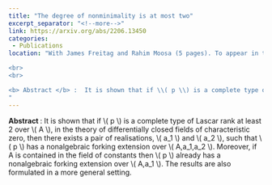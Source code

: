 ```yaml
---
title: "The degree of nonminimality is at most two"
excerpt_separator: "<!--more-->"
link: https://arxiv.org/abs/2206.13450
categories:
 - Publications
location: "With James Freitag and Rahim Moosa (5 pages). To appear in the Journal of Mathematical Logic, 2022. 

<br>
<br>

<b> Abstract </b> :  It is shown that if \\( p \\) is a complete type of Lascar rank at least 2 over \\( A \\), in the theory of differentially closed fields of characteristic zero, then there exists a pair of realisations, \\( a_1 \\) and \\( a_2 \\), such that \\( p \\) has a nonalgebraic forking extension over \\( A,a_1,a_2 \\). Moreover, if A is contained in the field of constants then \\( p \\) already has a nonalgebraic forking extension over \\( A,a_1 \\). The results are also formulated in a more general setting.
"
---
```


<b> Abstract </b> :  It is shown that if \\( p \\) is a complete type of Lascar rank at least 2 over \\( A \\), in the theory of differentially closed fields of characteristic zero, then there exists a pair of realisations, \\( a_1 \\) and \\( a_2 \\), such that \\( p \\) has a nonalgebraic forking extension over \\( A,a_1,a_2 \\). Moreover, if A is contained in the field of constants then \\( p \\) already has a nonalgebraic forking extension over \\( A,a_1 \\). The results are also formulated in a more general setting.